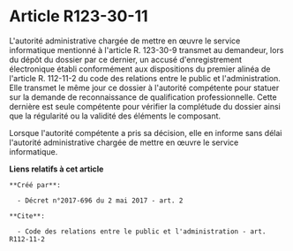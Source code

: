 # Article R123-30-11

L'autorité administrative chargée de mettre en œuvre le service informatique mentionné à l'article R. 123-30-9 transmet au
demandeur, lors du dépôt du dossier par ce dernier, un accusé d'enregistrement électronique établi conformément aux
dispositions du premier alinéa de l'article R. 112-11-2 du code des relations entre le public et l'administration. Elle
transmet le même jour ce dossier à l'autorité compétente pour statuer sur la demande de reconnaissance de qualification
professionnelle. Cette dernière est seule compétente pour vérifier la complétude du dossier ainsi que la régularité ou la
validité des éléments le composant. 

Lorsque l'autorité compétente a pris sa décision, elle en informe sans délai l'autorité administrative chargée de mettre en
œuvre le service informatique.

**Liens relatifs à cet article**

	**Créé par**:

	  - Décret n°2017-696 du 2 mai 2017 - art. 2

	**Cite**:

	  - Code des relations entre le public et l'administration - art. R112-11-2

